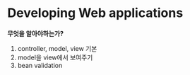 # Developing Web applications
__무엇을 알아야하는가?__
1. controller, model, view 기본
1. model을 view에서 보여주기
2. bean validation
